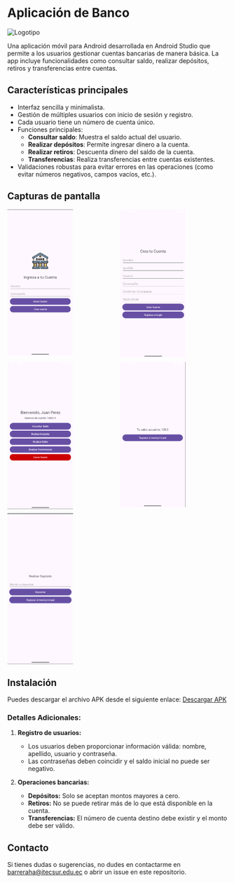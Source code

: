 # Aplicación de Banco

<img src="https://www.shutterstock.com/image-vector/bank-icon-set-vector-museum-600nw-2479673137.jpg" alt="Logotipo" width="300" />

Una aplicación móvil para Android desarrollada en Android Studio que permite a los usuarios gestionar cuentas bancarias de manera básica. La app incluye funcionalidades como consultar saldo, realizar depósitos, retiros y transferencias entre cuentas.

## Características principales
- Interfaz sencilla y minimalista.
- Gestión de múltiples usuarios con inicio de sesión y registro.
- Cada usuario tiene un número de cuenta único.
- Funciones principales:
  - **Consultar saldo**: Muestra el saldo actual del usuario.
  - **Realizar depósitos**: Permite ingresar dinero a la cuenta.
  - **Realizar retiros**: Descuenta dinero del saldo de la cuenta.
  - **Transferencias**: Realiza transferencias entre cuentas existentes.
- Validaciones robustas para evitar errores en las operaciones (como evitar números negativos, campos vacíos, etc.).

## Capturas de pantalla
<div style="display: grid; grid-template-columns: repeat(auto-fit, minmax(200px, 1fr)); gap: 10px;">
  <img src="./assets/k1.png" alt="Pantalla de inicio de sesión" width="150" />
  <img src="./assets/k2.png" alt="Pantalla de registro" width="150" />
  <img src="./assets/k3.png" alt="Menú principal" width="150" />
  <img src="./assets/k4.png" alt="Pantalla de consulta de saldo" width="150" />
  <img src="./assets/k5.png" alt="Pantalla de depósito" width="150" />
</div>

## Instalación
Puedes descargar el archivo APK desde el siguiente enlace:
[Descargar APK](https://drive.google.com/file/d/1GDi8gmIyRLfr3oys4aRjd3Qq5pbMkhij/view?usp=sharing)

### Detalles Adicionales:
1. **Registro de usuarios:**
   - Los usuarios deben proporcionar información válida: nombre, apellido, usuario y contraseña.
   - Las contraseñas deben coincidir y el saldo inicial no puede ser negativo.

2. **Operaciones bancarias:**
   - **Depósitos:** Solo se aceptan montos mayores a cero.
   - **Retiros:** No se puede retirar más de lo que está disponible en la cuenta.
   - **Transferencias:** El número de cuenta destino debe existir y el monto debe ser válido.

## Contacto
Si tienes dudas o sugerencias, no dudes en contactarme en [barreraha@itecsur.edu.ec](mailto:barreraha@itecsur.edu.ec) o abrir un issue en este repositorio.
